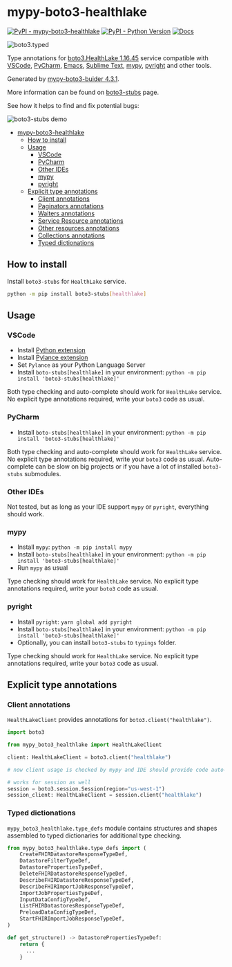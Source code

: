 # mypy-boto3-healthlake

[![PyPI - mypy-boto3-healthlake](https://img.shields.io/pypi/v/mypy-boto3-healthlake.svg?color=blue)](https://pypi.org/project/mypy-boto3-healthlake)
[![PyPI - Python Version](https://img.shields.io/pypi/pyversions/mypy-boto3-healthlake.svg?color=blue)](https://pypi.org/project/mypy-boto3-healthlake)
[![Docs](https://img.shields.io/readthedocs/mypy-boto3-builder.svg?color=blue)](https://mypy-boto3-builder.readthedocs.io/)

![boto3.typed](https://github.com/vemel/mypy_boto3_builder/raw/master/logo.png)

Type annotations for
[boto3.HealthLake 1.16.45](https://boto3.amazonaws.com/v1/documentation/api/1.16.45/reference/services/healthlake.html#HealthLake) service
compatible with
[VSCode](https://code.visualstudio.com/),
[PyCharm](https://www.jetbrains.com/pycharm/),
[Emacs](https://www.gnu.org/software/emacs/),
[Sublime Text](https://www.sublimetext.com/),
[mypy](https://github.com/python/mypy),
[pyright](https://github.com/microsoft/pyright)
and other tools.

Generated by [mypy-boto3-buider 4.3.1](https://github.com/vemel/mypy_boto3_builder).

More information can be found on [boto3-stubs](https://pypi.org/project/boto3-stubs/) page.

See how it helps to find and fix potential bugs:

![boto3-stubs demo](https://github.com/vemel/mypy_boto3_builder/raw/master/demo.gif)

- [mypy-boto3-healthlake](#mypy-boto3-healthlake)
  - [How to install](#how-to-install)
  - [Usage](#usage)
    - [VSCode](#vscode)
    - [PyCharm](#pycharm)
    - [Other IDEs](#other-ides)
    - [mypy](#mypy)
    - [pyright](#pyright)
  - [Explicit type annotations](#explicit-type-annotations)
    - [Client annotations](#client-annotations)
    - [Paginators annotations](#paginators-annotations)
    - [Waiters annotations](#waiters-annotations)
    - [Service Resource annotations](#service-resource-annotations)
    - [Other resources annotations](#other-resources-annotations)
    - [Collections annotations](#collections-annotations)
    - [Typed dictionations](#typed-dictionations)

## How to install

Install `boto3-stubs` for `HealthLake` service.

```bash
python -m pip install boto3-stubs[healthlake]
```

## Usage

### VSCode

- Install [Python extension](https://marketplace.visualstudio.com/items?itemName=ms-python.python)
- Install [Pylance extension](https://marketplace.visualstudio.com/items?itemName=ms-python.vscode-pylance)
- Set `Pylance` as your Python Language Server
- Install `boto-stubs[healthlake]` in your environment: `python -m pip install 'boto3-stubs[healthlake]'`

Both type checking and auto-complete should work for `HealthLake` service.
No explicit type annotations required, write your `boto3` code as usual.

### PyCharm

- Install `boto-stubs[healthlake]` in your environment: `python -m pip install 'boto3-stubs[healthlake]'`

Both type checking and auto-complete should work for `HealthLake` service.
No explicit type annotations required, write your `boto3` code as usual.
Auto-complete can be slow on big projects or if you have a lot of installed `boto3-stubs` submodules.

### Other IDEs

Not tested, but as long as your IDE support `mypy` or `pyright`, everything should work.

### mypy

- Install `mypy`: `python -m pip install mypy`
- Install `boto-stubs[healthlake]` in your environment: `python -m pip install 'boto3-stubs[healthlake]'`
- Run `mypy` as usual

Type checking should work for `HealthLake` service.
No explicit type annotations required, write your `boto3` code as usual.

### pyright

- Install `pyright`: `yarn global add pyright`
- Install `boto-stubs[healthlake]` in your environment: `python -m pip install 'boto3-stubs[healthlake]'`
- Optionally, you can install `boto3-stubs` to `typings` folder.

Type checking should work for `HealthLake` service.
No explicit type annotations required, write your `boto3` code as usual.

## Explicit type annotations

### Client annotations

`HealthLakeClient` provides annotations for `boto3.client("healthlake")`.

```python
import boto3

from mypy_boto3_healthlake import HealthLakeClient

client: HealthLakeClient = boto3.client("healthlake")

# now client usage is checked by mypy and IDE should provide code auto-complete

# works for session as well
session = boto3.session.Session(region="us-west-1")
session_client: HealthLakeClient = session.client("healthlake")
```








### Typed dictionations

`mypy_boto3_healthlake.type_defs` module contains structures and shapes assembled
to typed dictionaries for additional type checking.

```python
from mypy_boto3_healthlake.type_defs import (
    CreateFHIRDatastoreResponseTypeDef,
    DatastoreFilterTypeDef,
    DatastorePropertiesTypeDef,
    DeleteFHIRDatastoreResponseTypeDef,
    DescribeFHIRDatastoreResponseTypeDef,
    DescribeFHIRImportJobResponseTypeDef,
    ImportJobPropertiesTypeDef,
    InputDataConfigTypeDef,
    ListFHIRDatastoresResponseTypeDef,
    PreloadDataConfigTypeDef,
    StartFHIRImportJobResponseTypeDef,
)

def get_structure() -> DatastorePropertiesTypeDef:
    return {
      ...
    }
```
